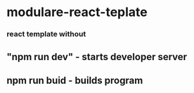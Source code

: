 # modulare-react-teplate
### react template without 


## "npm run dev" - starts developer server

## npm run buid - builds program
